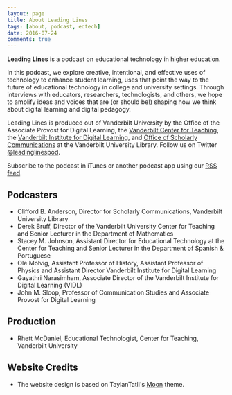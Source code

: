 ```yaml
---
layout: page
title: About Leading Lines
tags: [about, podcast, edtech]
date: 2016-07-24
comments: true
---
```


<b>Leading Lines</b> is a podcast on educational technology in higher education.

In this podcast, we explore creative, intentional, and effective uses of technology to enhance student learning, uses that point the way to the future of educational technology in college and university settings. Through interviews with educators, researchers, technologists, and others, we hope to amplify ideas and voices that are (or should be!) shaping how we think about digital learning and digital pedagogy.

Leading Lines is produced out of Vanderbilt University by the Office of the Associate Provost for Digital Learning, the [Vanderbilt Center for Teaching](https://cft.vanderbilt.edu/), the [Vanderbilt Institute for Digital Learning](http://www.vanderbilt.edu/vidl/), and [Office of Scholarly Communications](http://www.library.vanderbilt.edu/scholarly/) at the Vanderbilt University Library. Follow us on Twitter [@leadinglinespod](http://twitter.com/leadinglinespod).

Subscribe to the podcast in iTunes or another podcast app using our [RSS feed](http://feeds.soundcloud.com/users/soundcloud:users:219511823/sounds.rss).

## Podcasters

* Clifford B. Anderson, Director for Scholarly Communications, Vanderbilt University Library
* Derek Bruff, Director of the Vanderbilt University Center for Teaching and Senior Lecturer in the Department of Mathematics
* Stacey M. Johnson, Assistant Director for Educational Technology at the Center for Teaching and Senior Lecturer in the Department of Spanish & Portuguese
* Ole Molvig, Assistant Professor of History, Assistant Professor of Physics and Assistant Director Vanderbilt Institute for Digital Learning
* Gayathri Narasimham, Associate Director of the Vanderbilt Institute for Digital Learning (VIDL)
* John M. Sloop, Professor of Communication Studies and Associate Provost for Digital Learning

## Production

* Rhett McDaniel, Educational Technologist, Center for Teaching, Vanderbilt University

## Website Credits

* The website design is based on TaylanTatli's [Moon](https://github.com/TaylanTatli/Moon) theme.
